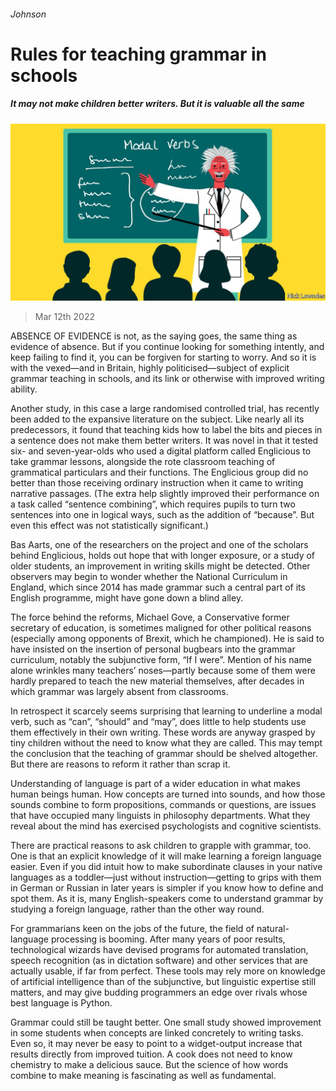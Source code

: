 ###### Johnson

# Rules for teaching grammar in schools 

##### It may not make children better writers. But it is valuable all the same 

![image](images/20220312_CUD002_0.jpg) 

> Mar 12th 2022 

ABSENCE OF EVIDENCE is not, as the saying goes, the same thing as evidence of absence. But if you continue looking for something intently, and keep failing to find it, you can be forgiven for starting to worry. And so it is with the vexed—and in Britain, highly politicised—subject of explicit grammar teaching in schools, and its link or otherwise with improved writing ability.

Another study, in this case a large randomised controlled trial, has recently been added to the expansive literature on the subject. Like nearly all its predecessors, it found that teaching kids how to label the bits and pieces in a sentence does not make them better writers. It was novel in that it tested six- and seven-year-olds who used a digital platform called Englicious to take grammar lessons, alongside the rote classroom teaching of grammatical particulars and their functions. The Englicious group did no better than those receiving ordinary instruction when it came to writing narrative passages. (The extra help slightly improved their performance on a task called “sentence combining”, which requires pupils to turn two sentences into one in logical ways, such as the addition of “because”. But even this effect was not statistically significant.)


Bas Aarts, one of the researchers on the project and one of the scholars behind Englicious, holds out hope that with longer exposure, or a study of older students, an improvement in writing skills might be detected. Other observers may begin to wonder whether the National Curriculum in England, which since 2014 has made grammar such a central part of its English programme, might have gone down a blind alley.

The force behind the reforms, Michael Gove, a Conservative former secretary of education, is sometimes maligned for other political reasons (especially among opponents of Brexit, which he championed). He is said to have insisted on the insertion of personal bugbears into the grammar curriculum, notably the subjunctive form, “If I were”. Mention of his name alone wrinkles many teachers’ noses—partly because some of them were hardly prepared to teach the new material themselves, after decades in which grammar was largely absent from classrooms.

In retrospect it scarcely seems surprising that learning to underline a modal verb, such as “can”, “should” and “may”, does little to help students use them effectively in their own writing. These words are anyway grasped by tiny children without the need to know what they are called. This may tempt the conclusion that the teaching of grammar should be shelved altogether. But there are reasons to reform it rather than scrap it.

Understanding of language is part of a wider education in what makes human beings human. How concepts are turned into sounds, and how those sounds combine to form propositions, commands or questions, are issues that have occupied many linguists in philosophy departments. What they reveal about the mind has exercised psychologists and cognitive scientists.

There are practical reasons to ask children to grapple with grammar, too. One is that an explicit knowledge of it will make learning a foreign language easier. Even if you did intuit how to make subordinate clauses in your native languages as a toddler—just without instruction—getting to grips with them in German or Russian in later years is simpler if you know how to define and spot them. As it is, many English-speakers come to understand grammar by studying a foreign language, rather than the other way round.

For grammarians keen on the jobs of the future, the field of natural-language processing is booming. After many years of poor results, technological wizards have devised programs for automated translation, speech recognition (as in dictation software) and other services that are actually usable, if far from perfect. These tools may rely more on knowledge of artificial intelligence than of the subjunctive, but linguistic expertise still matters, and may give budding programmers an edge over rivals whose best language is Python.

Grammar could still be taught better. One small study showed improvement in some students when concepts are linked concretely to writing tasks. Even so, it may never be easy to point to a widget-output increase that results directly from improved tuition. A cook does not need to know chemistry to make a delicious sauce. But the science of how words combine to make meaning is fascinating as well as fundamental.

